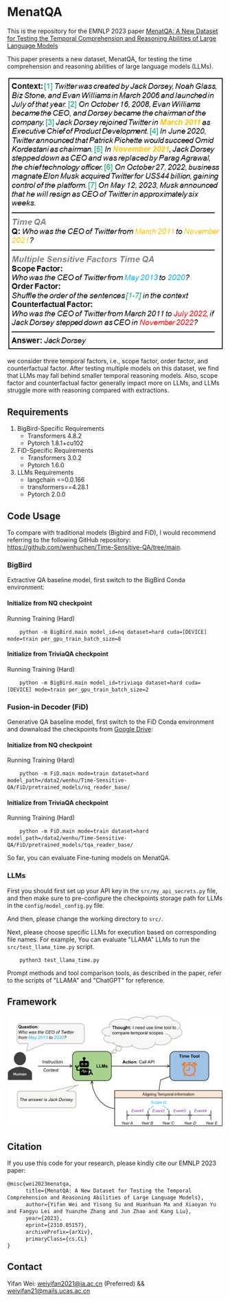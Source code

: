 # MenatQA
This is the repository for the EMNLP 2023 paper [MenatQA: A New Dataset for Testing the Temporal Comprehension and Reasoning Abilities of Large Language Models](https://arxiv.org/pdf/2310.05157.pdf)

This paper presents a new dataset, MenatQA, for testing the time comprehension and reasoning abilities of large language models (LLMs).

![Image text](https://github.com/weiyifan1023/MenatQA/blob/main/time_example.png)

we consider three temporal factors, i.e., scope factor, order factor, and counterfactual factor. After testing multiple models on this dataset, we find that LLMs may fall behind smaller temporal reasoning models. Also, scope factor and counterfactual factor generally impact more on LLMs, and LLMs struggle more with reasoning compared with extractions. 

## Requirements

1. BigBird-Specific Requirements
      - Transformers 4.8.2
      - Pytorch 1.8.1+cu102
2. FiD-Specific Requirements
      - Transformers 3.0.2
      - Pytorch 1.6.0
3. LLMs Requirements
      - langchain ==0.0.166
      - transformers==4.28.1
      - Pytorch 2.0.0




## Code Usage
To compare with traditional models (Bigbird and FiD), I would recommend referring to the following GitHub repository: https://github.com/wenhuchen/Time-Sensitive-QA/tree/main. 
### BigBird
Extractive QA baseline model, first switch to the BigBird Conda environment:

#### Initialize from NQ checkpoint
Running Training (Hard)
```
    python -m BigBird.main model_id=nq dataset=hard cuda=[DEVICE] mode=train per_gpu_train_batch_size=8
```


#### Initialize from TriviaQA checkpoint
Running Training (Hard)
```
    python -m BigBird.main model_id=triviaqa dataset=hard cuda=[DEVICE] mode=train per_gpu_train_batch_size=2
```


### Fusion-in Decoder (FiD)
Generative QA baseline model, first switch to the FiD Conda environment and downaload the checkpoints from [Google Drive](https://drive.google.com/file/d/19DnItecTwqUqhw09zH3eR61iz_22dX-u/view?usp=sharing):
#### Initialize from NQ checkpoint
Running Training (Hard)
```
    python -m FiD.main mode=train dataset=hard model_path=/data2/wenhu/Time-Sensitive-QA/FiD/pretrained_models/nq_reader_base/
```


#### Initialize from TriviaQA checkpoint
Running Training (Hard)
```
    python -m FiD.main mode=train dataset=hard model_path=/data2/wenhu/Time-Sensitive-QA/FiD/pretrained_models/tqa_reader_base/
```


So far, you can evaluate Fine-tuning models on MenatQA.

### LLMs
First you should first set up your API key in the `src/my_api_secrets.py` file, 
and then make sure to pre-configure the checkpoints storage path for LLMs in the `config/model_config.py` file.

And then, please change the working directory to `src/`.

Next, please choose specific LLMs for execution based on corresponding file names. 
For example, You can evaluate "LLAMA" LLMs to run the `src/test_llama_time.py` script.
```
    python3 test_llama_time.py
```

Prompt methods and tool comparison tools, as described in the paper, refer to the scripts of "LLAMA" and "ChatGPT" for reference.


## Framework
![Image text](https://github.com/weiyifan1023/MenatQA/blob/main/time%20tool.png)

## Citation
If you use this code for your research, please kindly cite our EMNLP 2023 paper:

```
@misc{wei2023menatqa,
      title={MenatQA: A New Dataset for Testing the Temporal Comprehension and Reasoning Abilities of Large Language Models}, 
      author={Yifan Wei and Yisong Su and Huanhuan Ma and Xiaoyan Yu and Fangyu Lei and Yuanzhe Zhang and Jun Zhao and Kang Liu},
      year={2023},
      eprint={2310.05157},
      archivePrefix={arXiv},
      primaryClass={cs.CL}
}
```

## Contact

Yifan Wei: weiyifan2021@ia.ac.cn (Preferred)  &&  weiyifan21@mails.ucas.ac.cn 
